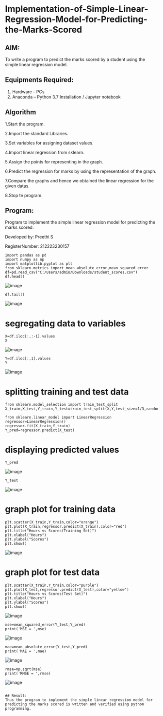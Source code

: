 # Implementation-of-Simple-Linear-Regression-Model-for-Predicting-the-Marks-Scored

## AIM:
To write a program to predict the marks scored by a student using the simple linear regression model.

## Equipments Required:
1. Hardware – PCs
2. Anaconda – Python 3.7 Installation / Jupyter notebook

## Algorithm
1.Start the program.

2.Import the standard Libraries.

3.Set variables for assigning dataset values.

4.Import linear regression from sklearn.

5.Assign the points for representing in the graph.

6.Predict the regression for marks by using the representation of the graph.

7.Compare the graphs and hence we obtained the linear regression for the given datas.

8.Stop te program.

## Program:

Program to implement the simple linear regression model for predicting the marks scored.

Developed by: Preethi S

RegisterNumber:  212223230157

```
import pandas as pd
import numpy as np
import matplotlib.pyplot as plt
from sklearn.metrics import mean_absolute_error,mean_squared_error
df=pd.read_csv("C:/Users/admin/Downloads/student_scores.csv")
df.head()
```
![image](https://github.com/user-attachments/assets/b8493b37-d5ca-4fca-b42d-008fbdf63cd1)
```
df.tail()
```
![image](https://github.com/user-attachments/assets/38f21ff2-0b8f-4ad8-a604-76fa8c83c247)


# segregating data to variables
```
X=df.iloc[:,:-1].values
X
```
![image](https://github.com/user-attachments/assets/d113b1f9-da8d-4ec0-a9b9-c40a7098f16c)
```
Y=df.iloc[:,1].values
Y
```
![image](https://github.com/user-attachments/assets/ceffb91b-fe27-4af9-b3a1-8d05f87b7f68)


# splitting training and test data

```
from sklearn.model_selection import train_test_split
X_train,X_test,Y_train,Y_test=train_test_split(X,Y,test_size=1/3,random_state=0)

from sklearn.linear_model import LinearRegression
regressor=LinearRegression()
regressor.fit(X_train,Y_train)
Y_pred=regressor.predict(X_test)
```
# displaying predicted values

```
Y_pred
```
![image](https://github.com/user-attachments/assets/bd6639d5-7d7d-46c6-b85c-1fff0b2032b4)
```
Y_test
```
![image](https://github.com/user-attachments/assets/b9737814-530f-4610-a1b4-a747acc81d14)


# graph plot for training data
```
plt.scatter(X_train,Y_train,color="orange")
plt.plot(X_train,regressor.predict(X_train),color="red")
plt.title("Hours vs Scores(Training Set)")
plt.xlabel("Hours")
plt.ylabel("Scores")
plt.show()
```
![image](https://github.com/user-attachments/assets/959e2421-a4da-4a27-b852-b6373c94ad3b)

# graph plot for test data
```
plt.scatter(X_train,Y_train,color="purple")
plt.plot(X_test,regressor.predict(X_test),color="yellow")
plt.title("Hours vs Scores(Test Set)")
plt.xlabel("Hours")
plt.ylabel("Scores")
plt.show()
```
![image](https://github.com/user-attachments/assets/6d238757-1741-4080-aad2-c1365bf421f6)

```
mse=mean_squared_error(Y_test,Y_pred)
print('MSE = ',mse)
```
![image](https://github.com/user-attachments/assets/2abacaf1-182c-476d-9bc3-e9b439ac5944)
```
mae=mean_absolute_error(Y_test,Y_pred)
print('MAE = ',mae)
```
![image](https://github.com/user-attachments/assets/69c2fab7-a292-4f75-9238-8518cb3f1f5d)
```
rmse=np.sqrt(mse)
print('RMSE = ',rmse)
```
![image](https://github.com/user-attachments/assets/3d6fa33a-122a-4f83-85fd-284ec46c58dd)

```

## Result:
Thus the program to implement the simple linear regression model for predicting the marks scored is written and verified using python programming.
